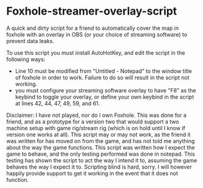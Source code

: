 # Foxhole-streamer-overlay-script
A quick and dirty script for a friend to automatically cover the map in foxhole with an overlay in OBS (or your choice of streaming software) to prevent data leaks.




To use this script you must install AutoHotKey, and edit the script in the following ways:
- Line 10 must be modified from "Untitled - Notepad" to the window title of foxhole in order to work. Failure to do so will result in the script not working.
- you must configure your streaming software overlay to have "F8" as the keybind to toggle your overlay, or define your own keybind in the script at lines 42, 44, 47, 49, 59, and 61. 




Disclaimer: I have not played, nor do I own Foxhole. This was done for a friend, and as a prototype for a version two that would support a two machine setup with game rig/stream rig (which is on hold until I know if version one works at all). This script may or may not work, as the friend it was written for has moved on from the game, and has not told me anything about the way the game functions. This script was written how I expect the game to behave, and the only testing performed was done in notepad. This testing has shown the script to act the way I intend it to, assuming the game behaves the way I expect it to. Scripting blind is hard, sorry. I will however happily provide support to get it working in the event that it does not function.
